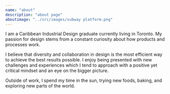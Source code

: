 ```yaml
---
name: "about"
description: "about page"
aboutimage: "../src/images/subway platform.png"
---
```


I am a Caribbean Industrial Design graduate currently living in Toronto. My passion for design stems from a constant curiosity about how products and processes work. 

I believe that diversity and collaboration in design is the most efficient way to achieve the best results possible. I enjoy being presented with new challenges and experiences which I tend to approach with a positive yet critical mindset and an eye on the bigger picture. 

Outside of work, I spend my time in the sun, trying new foods, baking, and exploring new parts of the world.